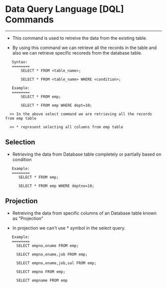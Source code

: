# Data Query Language [DQL] Commands
------------




* This command is used to retreive the data from the existing table.

* By using this command we can retrieve all the records in the table and also we can retrieve specific recoreds from the database table.
```
   Syntax:
   ========
       SELECT * FROM <table_name>;

       SELECT * FROM <table_name> WHERE <condition>;

   Example:
   ========
       SELECT * FROM emp;

       SELECT * FROM emp WHERE dept=10;

  >> In the above select command we are retrieving all the records from emp table

  >> * represent selecting all columns from emp table
```

  
##  Selection
  
* Retrieving the data from Database table completely or partially based on condition 

```   
   Example:
   ========
      SELECT * FROM emp;
 
      SELECT * FROM emp WHERE deptno=10;
```

##  Projection
 
* Retreiving the data from specific columns of an Database table known as "Projection"

* In projection we can't use * symbol in the select query.

```
   Example:
   ========
     SELECT empno,ename FROM emp;
 
     SELECT empno,ename,job FROM emp;

     SELECT empno,ename,job,sal FROM emp;

     SELECT empno FROM emp;

     SELECT empname FROM emp
```